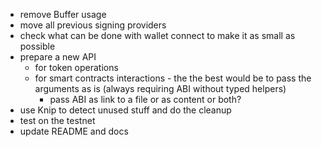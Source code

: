 - remove Buffer usage
- move all previous signing providers
- check what can be done with wallet connect to make it as small as possible
- prepare a new API
  - for token operations
  - for smart contracts interactions - the the best would be to pass the arguments as is (always requiring ABI without typed helpers)
    - pass ABI as link to a file or as content or both?
- use Knip to detect unused stuff and do the cleanup
- test on  the testnet
- update README and docs
